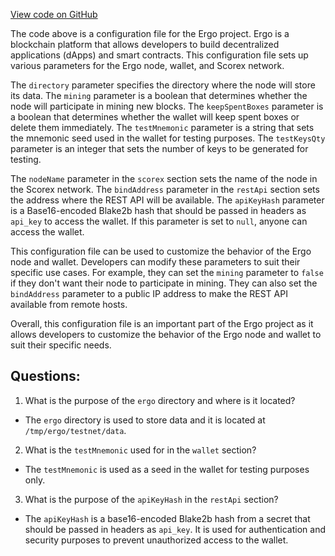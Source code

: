 [View code on GitHub](https://github.com/ergoplatform/ergo/src/main/resources/nodeTestnet/application.conf)

The code above is a configuration file for the Ergo project. Ergo is a blockchain platform that allows developers to build decentralized applications (dApps) and smart contracts. This configuration file sets up various parameters for the Ergo node, wallet, and Scorex network.

The `directory` parameter specifies the directory where the node will store its data. The `mining` parameter is a boolean that determines whether the node will participate in mining new blocks. The `keepSpentBoxes` parameter is a boolean that determines whether the wallet will keep spent boxes or delete them immediately. The `testMnemonic` parameter is a string that sets the mnemonic seed used in the wallet for testing purposes. The `testKeysQty` parameter is an integer that sets the number of keys to be generated for testing.

The `nodeName` parameter in the `scorex` section sets the name of the node in the Scorex network. The `bindAddress` parameter in the `restApi` section sets the address where the REST API will be available. The `apiKeyHash` parameter is a Base16-encoded Blake2b hash that should be passed in headers as `api_key` to access the wallet. If this parameter is set to `null`, anyone can access the wallet.

This configuration file can be used to customize the behavior of the Ergo node and wallet. Developers can modify these parameters to suit their specific use cases. For example, they can set the `mining` parameter to `false` if they don't want their node to participate in mining. They can also set the `bindAddress` parameter to a public IP address to make the REST API available from remote hosts.

Overall, this configuration file is an important part of the Ergo project as it allows developers to customize the behavior of the Ergo node and wallet to suit their specific needs.
## Questions: 
 1. What is the purpose of the `ergo` directory and where is it located?
- The `ergo` directory is used to store data and it is located at `/tmp/ergo/testnet/data`.

2. What is the `testMnemonic` used for in the `wallet` section?
- The `testMnemonic` is used as a seed in the wallet for testing purposes only.

3. What is the purpose of the `apiKeyHash` in the `restApi` section?
- The `apiKeyHash` is a base16-encoded Blake2b hash from a secret that should be passed in headers as `api_key`. It is used for authentication and security purposes to prevent unauthorized access to the wallet.